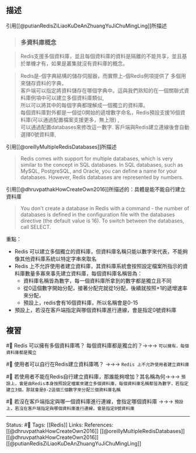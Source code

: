 
## 描述

引用[[@putianRedisZiLiaoKuDeAnZhuangYuJiChuMingLing]]所描述
> ### 多資料庫概念

> Redis支援多個資料庫，並且每個資料庫的資料是隔離的不能共享，並且基於單機才有，如果是叢集就沒有資料庫的概念。  

> Redis是-個字典結構的儲存伺服器，而實際上-個Redis例項提供了 多個用來儲存資料的字典，  
> 客戶端可以指定將資料儲存在哪個字典中。這與我們熟知的在一個關聯式資料庫例項中可以建立多個資料庫類似,  
> 所以可以將其中的每個字典都理解成一個獨立的資料庫。  
> 每個資料庫對外都是一個從0開始的遞增數字命名，Redis預設支援16個資料庫(可以通過配置檔案支援更多，無上限) ,  
> 可以通過配置databases來修改這一數字. 客戶端與Redis建立連線後會自動選擇0號資料庫,


引用[[@oreillyMultipleRedisDatabases]]所描述
> Redis comes with support for multiple databases, which is very similar to the concept in SQL databases. In SQL databases, such as MySQL, PostgreSQL, and Oracle, you can define a name for your databases. However, Redis databases are represented by numbers.

引用[[@dhruvpathakHowCreateOwn2016]]所描述的：具體是能不能自行建立資料庫
> You don't create a database in Redis with a command - the number of databases is defined in the configuration file with the databases directive (the default value is 16). To switch between the databases, call SELECT.

重點：
- Redis 可以建立多個獨立的資料庫，但資料庫名稱只能以數字來代表，不能夠像其他資料庫系統以特定字串來取名
- Redis 上不允許使用者建立資料庫，其資料庫系統會按照設定檔案所指示的資料庫數量多寡來事先建立資料庫，每個資料庫名稱皆為：
	- 資料庫名稱皆為數字，每一個資料庫所拿到的數字都是獨立且不同
	- 從0這個數字開始分配，接著分配完就從1分配，後續就按照+1的遞增速率來分配，
	- 預設上，redis會有16個資料庫，所以名稱會是0-15
- 預設上，若沒在客戶端指定與哪個資料庫進行連線，會是指定0號資料庫

## 複習

#🧠 Redis 可以擁有多個資料庫嗎？ 每個資料庫都是獨立的？->->-> `可以擁有，每個資料庫都是獨立`
<!--SR:!2022-06-06,3,250-->

#🧠 使用者可以自行在Redis建立資料庫嗎？ ->->-> `Redis 上不允許使用者建立資料庫`
<!--SR:!2022-06-05,3,250-->

#🧠 若使用者不能在Redis自行建立資料庫，那誰能夠增加？其名稱為何->->-> `預設上，會是由Redis本身按照設定檔案來建立多個資料庫，每個資料庫名稱都皆為數字，若指定建立3個，那就會是0-2這個三個數字來分配三個資料庫名稱`
<!--SR:!2022-06-05,3,250-->

#🧠 若沒在客戶端指定與哪一個資料庫進行連線，會指定哪個資料庫 ->->-> `預設上，若沒在客戶端指定與哪個資料庫進行連線，會是指定0號資料庫`
<!--SR:!2022-06-05,3,250-->

---
Status: #🌱 
Tags:
[[Redis]] 
Links:
References:
[[@dhruvpathakHowCreateOwn2016]]
[[@oreillyMultipleRedisDatabases]]
[[@dhruvpathakHowCreateOwn2016]]
[[@putianRedisZiLiaoKuDeAnZhuangYuJiChuMingLing]]